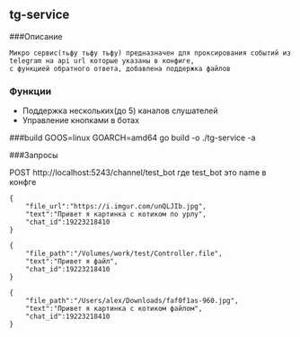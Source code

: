 ## tg-service

###Описание

```
Микро сервис(тьфу тьфу тьфу) предназначен для проксирования событий из telegram на api url которые указаны в конфиге, 
с функцией обратного ответа, добавлена поддержка файлов
```

### Функции

- Поддержка нескольких(до 5) каналов слушателей
- Управление кнопками в ботах

###build
GOOS=linux GOARCH=amd64 go build -o ./tg-service -a

###Запросы

POST http://localhost:5243/channel/test_bot где test_bot это name в конфге

```
{
    "file_url":"https://i.imgur.com/unQLJIb.jpg",
    "text":"Привет я картинка с котиком по урлу",
    "chat_id":19223218410
}

{
    "file_path":"/Volumes/work/test/Controller.file",
    "text":"Привет я файл",
    "chat_id":19223218410
}

{
    "file_path":"/Users/alex/Downloads/faf0f1as-960.jpg",
    "text":"Привет я картинка с котиком файлом",
    "chat_id":19223218410
}
```

